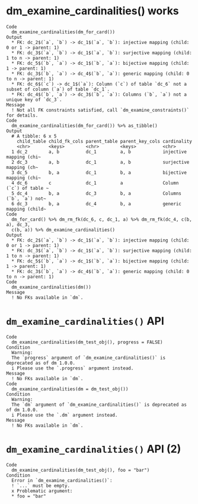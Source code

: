 # dm_examine_cardinalities() works

    Code
      dm_examine_cardinalities(dm_for_card())
    Output
      * FK: dc_2$(`a`, `b`) -> dc_1$(`a`, `b`): injective mapping (child: 0 or 1 -> parent: 1)
      * FK: dc_3$(`a`, `b`) -> dc_1$(`a`, `b`): surjective mapping (child: 1 to n -> parent: 1)
      * FK: dc_5$(`b`, `a`) -> dc_1$(`b`, `a`): bijective mapping (child: 1 -> parent: 1)
      * FK: dc_3$(`b`, `a`) -> dc_4$(`b`, `a`): generic mapping (child: 0 to n -> parent: 1)
      * FK: dc_6$(`c`) -> dc_1$(`a`): Column (`c`) of table `dc_6` not a subset of column (`a`) of table `dc_1`.
      * FK: dc_4$(`b`, `a`) -> dc_3$(`b`, `a`): Columns (`b`, `a`) not a unique key of `dc_3`.
    Message
      ! Not all FK constraints satisfied, call `dm_examine_constraints()` for details.
    Code
      dm_examine_cardinalities(dm_for_card()) %>% as_tibble()
    Output
      # A tibble: 6 x 5
        child_table child_fk_cols parent_table parent_key_cols cardinality            
        <chr>       <keys>        <chr>        <keys>          <chr>                  
      1 dc_2        a, b          dc_1         a, b            injective mapping (chi~
      2 dc_3        a, b          dc_1         a, b            surjective mapping (ch~
      3 dc_5        b, a          dc_1         b, a            bijective mapping (chi~
      4 dc_6        c             dc_1         a               Column (`c`) of table ~
      5 dc_4        b, a          dc_3         b, a            Columns (`b`, `a`) not~
      6 dc_3        b, a          dc_4         b, a            generic mapping (child~
    Code
      dm_for_card() %>% dm_rm_fk(dc_6, c, dc_1, a) %>% dm_rm_fk(dc_4, c(b, a), dc_3,
      c(b, a)) %>% dm_examine_cardinalities()
    Output
      * FK: dc_2$(`a`, `b`) -> dc_1$(`a`, `b`): injective mapping (child: 0 or 1 -> parent: 1)
      * FK: dc_3$(`a`, `b`) -> dc_1$(`a`, `b`): surjective mapping (child: 1 to n -> parent: 1)
      * FK: dc_5$(`b`, `a`) -> dc_1$(`b`, `a`): bijective mapping (child: 1 -> parent: 1)
      * FK: dc_3$(`b`, `a`) -> dc_4$(`b`, `a`): generic mapping (child: 0 to n -> parent: 1)
    Code
      dm_examine_cardinalities(dm())
    Message
      ! No FKs available in `dm`.

# `dm_examine_cardinalities()` API

    Code
      dm_examine_cardinalities(dm_test_obj(), progress = FALSE)
    Condition
      Warning:
      The `progress` argument of `dm_examine_cardinalities()` is deprecated as of dm 1.0.0.
      i Please use the `.progress` argument instead.
    Message
      ! No FKs available in `dm`.
    Code
      dm_examine_cardinalities(dm = dm_test_obj())
    Condition
      Warning:
      The `dm` argument of `dm_examine_cardinalities()` is deprecated as of dm 1.0.0.
      i Please use the `.dm` argument instead.
    Message
      ! No FKs available in `dm`.

# `dm_examine_cardinalities()` API (2)

    Code
      dm_examine_cardinalities(dm_test_obj(), foo = "bar")
    Condition
      Error in `dm_examine_cardinalities()`:
      ! `...` must be empty.
      x Problematic argument:
      * foo = "bar"

